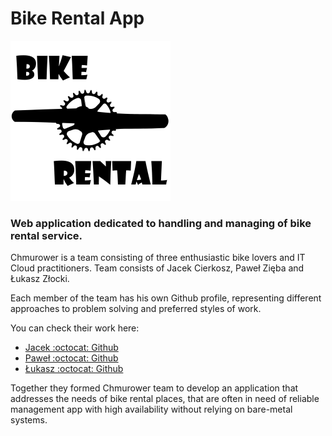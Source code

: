 # Bike Rental App

![Logo of a student project - Bike Rental App](img/brcranklogo_sm.png)

### Web application dedicated to handling and managing of bike rental service. 

Chmurower is a team consisting of three enthusiastic bike lovers and IT Cloud practitioners.
Team consists of Jacek Cierkosz, Paweł Zięba and Łukasz Złocki.

Each member of the team has his own Github profile, representing different approaches
to problem solving and preferred styles of work. 

You can check their work here:

* [Jacek  :octocat: Github](https://github.com/Jacek-Kapral)
* [Paweł  :octocat: Github](https://github.com/PZ-wsb)
* [Łukasz :octocat: Github](https://github.com/LukasZlocki)

Together they formed Chmurower team to develop an application that addresses the needs
of bike rental places, that are often in need of reliable management app with high
availability without relying on bare-metal systems.